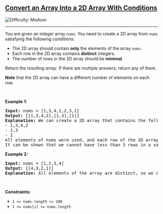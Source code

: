 <h2><a href="https://leetcode.com/problems/convert-an-array-into-a-2d-array-with-conditions">Convert an Array Into a 2D Array With Conditions</a></h2> <img src='https://img.shields.io/badge/Difficulty-Medium-orange' alt='Difficulty: Medium' /><hr><p>You are given an integer array <code>nums</code>. You need to create a 2D array from <code>nums</code> satisfying the following conditions:</p>

<ul>
	<li>The 2D array should contain <strong>only</strong> the elements of the array <code>nums</code>.</li>
	<li>Each row in the 2D array contains <strong>distinct</strong> integers.</li>
	<li>The number of rows in the 2D array should be <strong>minimal</strong>.</li>
</ul>

<p>Return <em>the resulting array</em>. If there are multiple answers, return any of them.</p>

<p><strong>Note</strong> that the 2D array can have a different number of elements on each row.</p>

<p>&nbsp;</p>
<p><strong class="example">Example 1:</strong></p>

<pre>
<strong>Input:</strong> nums = [1,3,4,1,2,3,1]
<strong>Output:</strong> [[1,3,4,2],[1,3],[1]]
<strong>Explanation:</strong> We can create a 2D array that contains the following rows:
- 1,3,4,2
- 1,3
- 1
All elements of nums were used, and each row of the 2D array contains distinct integers, so it is a valid answer.
It can be shown that we cannot have less than 3 rows in a valid array.</pre>

<p><strong class="example">Example 2:</strong></p>

<pre>
<strong>Input:</strong> nums = [1,2,3,4]
<strong>Output:</strong> [[4,3,2,1]]
<strong>Explanation:</strong> All elements of the array are distinct, so we can keep all of them in the first row of the 2D array.
</pre>

<p>&nbsp;</p>
<p><strong>Constraints:</strong></p>

<ul>
	<li><code>1 &lt;= nums.length &lt;= 200</code></li>
	<li><code>1 &lt;= nums[i] &lt;= nums.length</code></li>
</ul>
